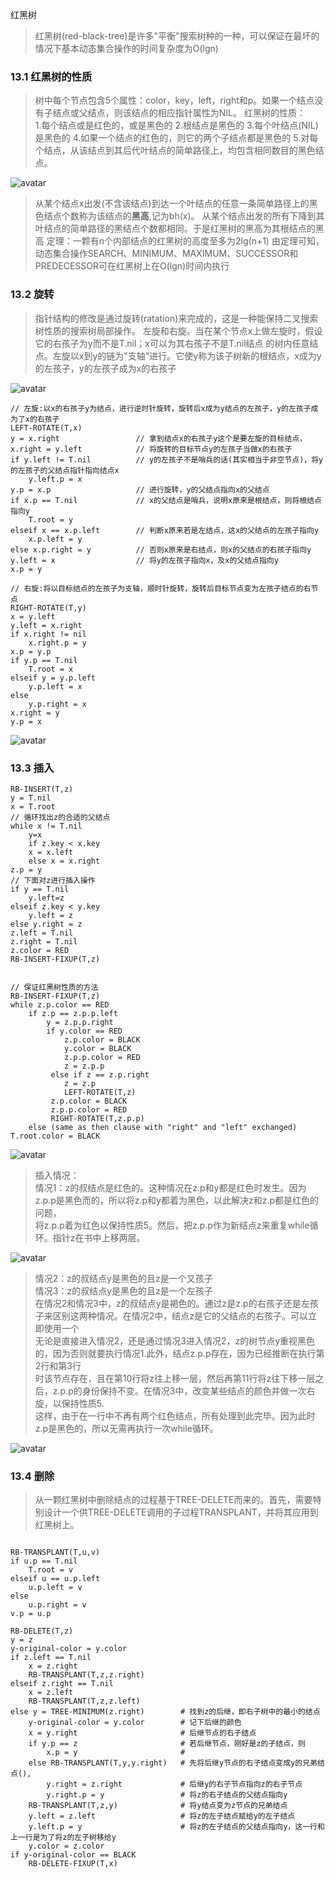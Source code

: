红黑树

> 红黑树(red-black-tree)是许多"平衡"搜索树种的一种，可以保证在最坏的情况下基本动态集合操作的时间复杂度为O(lgn)

### 13.1 红黑树的性质

> 树中每个节点包含5个属性：color，key，left，right和p。如果一个结点没有子结点或父结点，则该结点的相应指针属性为NIL。
> 红黑树的性质：    
> 1.每个结点或是红色的，或是黑色的
> 2.根结点是黑色的
> 3.每个叶结点(NIL)是黑色的
> 4.如果一个结点的红色的，则它的两个子结点都是黑色的
> 5.对每个结点，从该结点到其后代叶结点的简单路径上，均包含相同数目的黑色结点。

![avatar](images/01_red_black_tree.jpg)

> 从某个结点x出发(不含该结点)到达一个叶结点的任意一条简单路径上的黑色结点个数称为该结点的<strong font-color="black">黑高</strong>,记为bh(x)。
> 从某个结点出发的所有下降到其叶结点的简单路径的黑结点个数都相同。于是红黑树的黑高为其根结点的黑高
> 定理：一颗有n个内部结点的红黑树的高度至多为2lg(n+1)
> 由定理可知，动态集合操作SEARCH、MINIMUM、MAXIMUM、SUCCESSOR和PREDECESSOR可在红黑树上在O(lgn)时间内执行


### 13.2 旋转

> 指针结构的修改是通过旋转(ratation)来完成的，这是一种能保持二叉搜索树性质的搜索树局部操作。
> 左旋和右旋。当在某个节点x上做左旋时，假设它的右孩子为y而不是T.nil；x可以为其右孩子不是T.nil结点
  的树内任意结点。左旋以x到y的链为"支轴"进行。它使y称为该子树新的根结点，x成为y的左孩子，y的左孩子成为x的右孩子

![avatar](images/02_left_right_ratation.jpg)

```
// 左旋:以x的右孩子y为结点，进行逆时针旋转，旋转后x成为y结点的左孩子，y的左孩子成为了x的右孩子
LEFT-ROTATE(T,x)
y = x.right                 // 拿到结点x的右孩子y这个是要左旋的目标结点，
x.right = y.left            // 将旋转的目标节点y的左孩子当做x的右孩子
if y.left != T.nil          // y的左孩子不是哨兵的话(其实相当于非空节点)，将y的左孩子的父结点指针指向结点x
    y.left.p = x            
y.p = x.p                   // 进行旋转，y的父结点指向x的父结点
if x.p == T.nil             // x的父结点是哨兵，说明x原来是根结点，则将根结点指向y
    T.root = y
elseif x == x.p.left        // 判断x原来若是左结点，这x的父结点的左孩子指向y
    x.p.left = y
else x.p.right = y          // 否则x原来是右结点，则x的父结点的右孩子指向y
y.left = x                  // 将y的左孩子指向x，及x的父结点指向y
x.p = y

// 右旋:将以目标结点的左孩子为支轴，顺时针旋转，旋转后目标节点变为左孩子结点的右节点
RIGHT-ROTATE(T,y)
x = y.left
y.left = x.right
if x.right != nil
    x.right.p = y
x.p = y.p
if y.p == T.nil
    T.root = x
elseif y = y.p.left
    y.p.left = x
else 
    y.p.right = x    
x.right = y
y.p = x

```
![avatar](images/03_left_ratation.jpg)

### 13.3 插入

```
RB-INSERT(T,z)
y = T.nil
x = T.root
// 循环找出z的合适的父结点
while x != T.nil
    y=x 
    if z.key < x.key
    x = x.left
    else x = x.right
z.p = y
// 下面对z进行插入操作
if y == T.nil
    y.left=z
elseif z.key < y.key
    y.left = z
else y.right = z
z.left = T.nil
z.right = T.nil
z.color = RED
RB-INSERT-FIXUP(T,z)


// 保证红黑树性质的方法
RB-INSERT-FIXUP(T,z)
while z.p.color == RED
    if z.p == z.p.p.left
        y = z.p.p.right
        if y.color == RED
            z.p.color = BLACK
            y.color = BLACK
            z.p.p.color = RED
            z = z.p.p
         else if z == z.p.right
            z = z.p
            LEFT-ROTATE(T,z)
         z.p.color = BLACK
         z.p.p.color = RED
         RIGHT-ROTATE(T,z.p.p)
    else (same as then clause with "right" and "left" exchanged)
T.root.color = BLACK

```
![avatar](images/04_rb_insert_fixup.jpg)

> 插入情况：<br/>
> 情况1：z的叔结点是红色的。这种情况在z.p和y都是红色时发生。因为z.p.p是黑色而的，所以将z.p和y都着为黑色，以此解决z和z.p都是红色的问题，<br/>
  将z.p.p着为红色以保持性质5。然后，把z.p.p作为新结点z来重复while循环。指针z在书中上移两层。<br/>

![avatar](images/05_rb_insert_fixup_01.jpg)

> 情况2：z的叔结点y是黑色的且z是一个又孩子<br/>
> 情况3：z的叔结点y是黑色的且z是一个左孩子<br/>
> 在情况2和情况3中，z的叔结点y是褐色的。通过z是z.p的右孩子还是左孩子来区别这两种情况。在情况2中，结点z是它的父结点的右孩子。可以立即使用一个<br/>
  无论是直接进入情况2，还是通过情况3进入情况2，z的树节点y重视黑色的，因为否则就要执行情况1.此外，结点z.p.p存在，因为已经推断在执行第2行和第3行<br/>
  时该节点存在，且在第10行将z往上移一层，然后再第11行将z往下移一层之后，z.p.p的身份保持不变。在情况3中，改变某些结点的颜色并做一次右旋，以保持性质5.<br/>
  这样，由于在一行中不再有两个红色结点，所有处理到此完毕。因为此时z.p是黑色的，所以无需再执行一次while循环。

![avatar](images/06_rb_insert_fixup_02.jpg)


### 13.4 删除

> 从一颗红黑树中删除结点的过程基于TREE-DELETE而来的。首先，需要特别设计一个供TREE-DELETE调用的子过程TRANSPLANT，并将其应用到红黑树上。

```

RB-TRANSPLANT(T,u,v)
if u.p == T.nil
    T.root = v
elseif u == u.p.left
    u.p.left = v
else 
    u.p.right = v
v.p = u.p

```

```
RB-DELETE(T,z)
y = z
y-original-color = y.color
if z.left == T.nil
    x = z.right
    RB-TRANSPLANT(T,z,z.right)
elseif z.right == T.nil
    x = z.left
    RB-TRANSPLANT(T,z,z.left)
else y = TREE-MINIMUM(z.right)        # 找到z的后继，即右子树中的最小的结点
    y-original-color = y.color        # 记下后继的颜色
    x = y.right                       # 后继节点的右子结点
    if y.p == z                       # 若后继节点，刚好是z的子结点，则
        x.p = y                       # 
    else RB-TRANSPLANT(T,y,y.right)   # 先将后继y节点的右子结点变成y的兄弟结点(),
        y.right = z.right             # 后继y的右子节点指向z的右子节点
        y.right.p = y                 # 将z的右子结点的父结点指向y
    RB-TRANSPLANT(T,z,y)              # 将y结点变为z节点的兄弟结点
    y.left = z.left                   # 将z的左子结点赋给y的左子结点
    y.left.p = y                      # 将z的左子结点的父结点指向y，这一行和上一行是为了将z的左子树移给y
    y.color = z.color
if y-original-color == BLACK
    RB-DELETE-FIXUP(T,x)


```
















